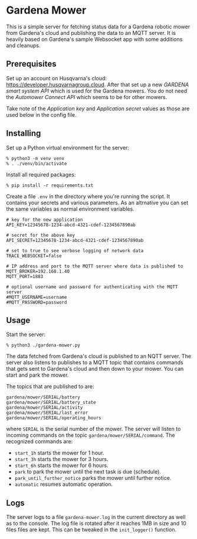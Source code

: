 # Gardena Mower

This is a simple server for fetching status data for a Gardena robotic mower from Gardena's cloud
and publishing the data to an MQTT server. It is heavily based on Gardena's sample Websocket app
with some additions and cleanups.

## Prerequisites

Set up an account on Husqvarna's cloud: https://developer.husqvarnagroup.cloud. After that set
up a new *GARDENA smart system API* which is used for the Gardena mowers. You do not need the 
*Automower Connect API* which seems to be for other mowers.

Take note of the *Application key* and *Application secret* values as those are used below in
the config file.

## Installing

Set up a Python virtual environment for the server:

```shell
% python3 -m venv venv
% . ./venv/bin/activate
```

Install all required packages:

```shell
% pip install -r requirements.txt
```

Create a file `.env` in the directory where you're running the script. It contains your
secrets and various parameters. As an altrnative you can set the same variables as normal
environment variables.

```
# key for the new application
API_KEY=12345678-1234-abcd-4321-cdef-1234567890ab

# secret for the above key
API_SECRET=12345678-1234-abcd-4321-cdef-1234567890ab

# set to true to see verbose logging of network data
TRACE_WEBSOCKET=false

# IP address and port to the MQTT server where data is published to
MQTT_BROKER=192.168.1.40
MQTT_PORT=1883

# optional username and password for authenticating with the MQTT server
#MQTT_USERNAME=username
#MQTT_PASSWORD=password
```

## Usage

Start the server:

```shell
% python3 ./gardena-mower.py
```

The data fetched from Gardena's cloud is published to an NQTT server. The server also listens to publishes to
a MQTT topic that contains commands that gets sent to Gardena's cloud and then down to your mower. You can start 
and park the mower.

The topics that are published to are:

```
gardena/mower/SERIAL/battery 
gardena/mower/SERIAL/battery_state
gardena/mower/SERIAL/activity
gardena/mower/SERIAL/last_error
gardena/mower/SERIAL/operating_hours 
```

where `SERIAL` is the serial number of the mower. The server will listen to incoming commands on the topic
`gardena/mower/SERIAL/command`. The recognized commands are:

* `start_1h` starts the mower for 1 hour. 
* `start_3h` starts the mower for 3 hours. 
* `start_6h` starts the mower for 6 hours. 
* `park` to park the mower until the next task is due (schedule).
* `park_until_further_notice` parks the mower until further notice.
* `automatic` resumes automatic operation.

## Logs

The server logs to a file `gardena-mower.log` in the current directory as well as to the console. The log file
is rotated after it reaches 1MB in size and 10 files files are kept. This can be tweaked in the `init_logger()` 
function.